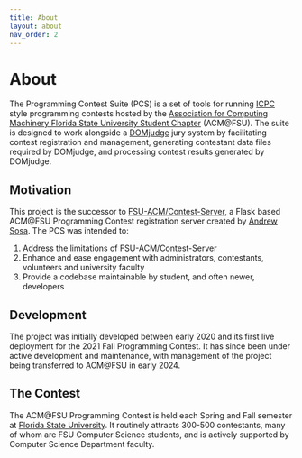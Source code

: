 ```yaml
---
title: About
layout: about
nav_order: 2
---
```


# About 

The Programming Contest Suite (PCS) is a set of tools for running [ICPC](https://icpc.global) style programming contests hosted by the [Association for Computing Machinery Florida State University Student Chapter](https://fsu.acm.org) (ACM@FSU). The suite is designed to work alongside a [DOMjudge](https://www.domjudge.org/) jury system by facilitating contest registration and management, generating contestant data files required by DOMjudge, and processing contest results generated by DOMjudge.

## Motivation

This project is the successor to [FSU-ACM/Contest-Server](https://github.com/FSU-ACM/Contest-Server), a Flask based ACM@FSU Programming Contest registration server created by [Andrew Sosa](https://github.com/andrewsosa). The PCS was intended to:

1. Address the limitations of FSU-ACM/Contest-Server
2. Enhance and ease engagement with administrators, contestants, volunteers and university faculty 
3. Provide a codebase maintainable by student, and often newer, developers

## Development

The project was initially developed between early 2020 and its first live deployment for the 2021 Fall Programming Contest. It has since been under active development and maintenance, with management of the project being transferred to ACM@FSU in early 2024.

## The Contest

The ACM@FSU Programming Contest is held each Spring and Fall semester at [Florida State University](https://www.fsu.edu). It routinely attracts 300-500 contestants, many of whom are FSU Computer Science students, and is actively supported by Computer Science Department faculty. 
